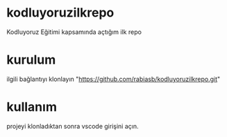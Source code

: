 # kodluyoruzilkrepo
Kodluyoruz Eğitimi kapsamında açtığım ilk repo
# kurulum
ilgili bağlantıyı klonlayın "https://github.com/rabiasb/kodluyoruzilkrepo.git"
# kullanım
projeyi klonladıktan sonra vscode girişini açın.
